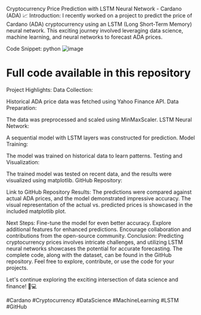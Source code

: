 
Cryptocurrency Price Prediction with LSTM Neural Network - Cardano (ADA)
📈 Introduction:
I recently worked on a project to predict the price of Cardano (ADA) cryptocurrency using an LSTM (Long Short-Term Memory) neural network. This exciting journey involved leveraging data science, machine learning, and neural networks to forecast ADA prices.


Code Snippet:
python
![image](https://github.com/yashwant541/CryptoPricePredictionUsingML/assets/26605475/99ee6890-3219-4d40-9b42-ecaf107e6333)

# Full code available in this repository
Project Highlights:
Data Collection:

Historical ADA price data was fetched using Yahoo Finance API.
Data Preparation:

The data was preprocessed and scaled using MinMaxScaler.
LSTM Neural Network:

A sequential model with LSTM layers was constructed for prediction.
Model Training:

The model was trained on historical data to learn patterns.
Testing and Visualization:

The trained model was tested on recent data, and the results were visualized using matplotlib.
GitHub Repository:

Link to GitHub Repository
Results:
The predictions were compared against actual ADA prices, and the model demonstrated impressive accuracy. The visual representation of the actual vs. predicted prices is showcased in the included matplotlib plot.


Next Steps:
Fine-tune the model for even better accuracy.
Explore additional features for enhanced predictions.
Encourage collaboration and contributions from the open-source community.
Conclusion:
Predicting cryptocurrency prices involves intricate challenges, and utilizing LSTM neural networks showcases the potential for accurate forecasting. The complete code, along with the dataset, can be found in the GitHub repository. Feel free to explore, contribute, or use the code for your projects.

Let's continue exploring the exciting intersection of data science and finance! 🚀💻

#Cardano #Cryptocurrency #DataScience #MachineLearning #LSTM #GitHub

